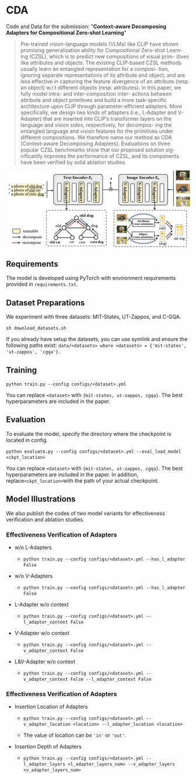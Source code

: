 # CDA
Code and Data for the submission: "**Context-aware Decomposing Adapters for Compositional Zero-shot Learning**"
> Pre-trained vision-language models (VLMs) like CLIP have shown promising generalization ability for Compositional Zero-shot Learn- ing (CZSL), which is to predict new compositions of visual prim- itives like attributes and objects. The existing CLIP-based CZSL methods usually learn an entangled representation for a composi- tion, ignoring separate representations of its attribute and object, and are less effective in capturing the feature divergence of an attribute (resp. an object) w.r.t different objects (resp. attributes). In this paper, we fully model intra- and inter-composition inter- actions between attribute and object primitives and build a more task-specific architecture upon CLIP through parameter-efficient adapters. More specifically, we design two kinds of adapters (i.e., L-Adapter and V-Adapter) that are inserted into CLIP’s transformer layers on the language and vision sides, respectively, for decompos- ing the entangled language and vision features for the primitives under different compositions. We therefore name our method as CDA (Context-aware Decomposing Adapters). Evaluations on three popular CZSL benchmarks show that our proposed solution sig- nificantly improves the performance of CZSL, and its components have been verified by solid ablation studies.

![overall](./figs/overview.png)  
## Requirements

The model is developed using PyTorch with environment requirements provided in `requirements.txt`.
## Dataset Preparations
We experiment with three datasets: MIT-States, UT-Zappos, and C-GQA.

```
sh download_datasets.sh
```

If you already have setup the datasets, you can use symlink and ensure the following paths exist: `data/<datasets> where <datasets> = {'mit-states', 'ut-zappos', 'cgqa'}.`

## Training

```
python train.py --config configs/<dataset>.yml
```

You can replace `<dataset>` with `{mit-states, ut-zappos, cgqa}`. The best hyperparameters are included in the paper.

## Evaluation
To evaluate the model, specify the directory where the checkpoint is located in config.

```
python evaluate.py --config configs/<dataset>.yml --eval_load_model <ckpt_location>
```

You can replace `<dataset>` with `{mit-states, ut-zappos, cgqa}`. The best hyperparameters are included in the paper. In addition, replace`<ckpt_location>`with the path of your actual checkpoint.

## Model Illustrations
We also publish the codes of two model variants for effectiveness verification and ablation studies.

### Effectiveness Verification of Adapters

- w/o L-Adapters

  - ```
    python train.py --config configs/<dataset>.yml --has_l_adapter False
    ```

- w/o V-Adapters

  - ```
    python train.py --config configs/<dataset>.yml --has_l_adapter False
    ```

- L-Adapter w/o context

  - ```
    python train.py --config configs/<dataset>.yml --l_adapter_context False
    ```

- V-Adapter w/o context

  - ```
    python train.py --config configs/<dataset>.yml --v_adapter_context False
    ```

- L&V-Adapter w/o context

  - ```
    python train.py --config configs/<dataset>.yml --v_adapter_context False --l_adapter_context False
    ```

### Effectiveness Verification of Adapters

- Insertion Location of Adapters

  - ```
    python train.py --config configs/<dataset>.yml --v_adapter_location <location> --l_adapter_location <location>
    ```

  - The value of location can be `'in'` or `'out'`.

- Insertion Depth of Adapters

  - ```
    python train.py --config configs/<dataset>.yml --l_adapter_layers <l_adapter_layers_num> --v_adapter_layers <v_adapter_layers_num>
    ```

    

